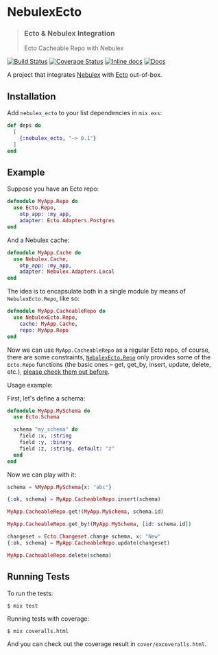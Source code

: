 # NebulexEcto
> ### Ecto & Nebulex Integration
> Ecto Cacheable Repo with Nebulex

[![Build Status](https://travis-ci.org/cabol/nebulex_ecto.svg?branch=master)](https://travis-ci.org/cabol/nebulex_ecto)
[![Coverage Status](https://coveralls.io/repos/github/cabol/nebulex_ecto/badge.svg?branch=master)](https://coveralls.io/github/cabol/nebulex_ecto?branch=master)
[![Inline docs](http://inch-ci.org/github/cabol/nebulex_ecto.svg)](http://inch-ci.org/github/cabol/nebulex_ecto)
[![Docs](https://img.shields.io/badge/docs-hexpm-blue.svg)](https://hexdocs.pm/nebulex_ecto)

A project that integrates [Nebulex](https://github.com/cabol/nebulex)
with [Ecto](https://github.com/elixir-ecto/ecto) out-of-box.

## Installation

Add `nebulex_ecto` to your list dependencies in `mix.exs`:

```elixir
def deps do
  [
    {:nebulex_ecto, "~> 0.1"}
  ]
end
```

## Example

Suppose you have an Ecto repo:

```elixir
defmodule MyApp.Repo do
  use Ecto.Repo,
    otp_app: :my_app,
    adapter: Ecto.Adapters.Postgres
end
```

And a Nebulex cache:

```elixir
defmodule MyApp.Cache do
  use Nebulex.Cache,
    otp_app: :my_app,
    adapter: Nebulex.Adapters.Local
end
```

The idea is to encapsulate both in a single module by means of
`NebulexEcto.Repo`, like so:

```elixir
defmodule MyApp.CacheableRepo do
  use NebulexEcto.Repo,
    cache: MyApp.Cache,
    repo: MyApp.Repo
end
```

Now we can use `MyApp.CacheableRepo` as a regular Ecto repo, of course,
there are some constraints, [`NebulexEcto.Repo`](lib/nebulex_ecto/repo.ex)
only provides some of the `Ecto.Repo` functions (the basic ones – get, get_by,
insert, update, delete, etc.), [please check them out before](lib/nebulex_ecto/repo.ex).

Usage example:

First, let's define a schema:

```elixir
defmodule MyApp.MySchema do
  use Ecto.Schema

  schema "my_schema" do
    field :x, :string
    field :y, :binary
    field :z, :string, default: "z"
  end
end
```

Now we can play with it:

```elixir
schema = %MyApp.MySchema{x: "abc"}

{:ok, schema} = MyApp.CacheableRepo.insert(schema)

MyApp.CacheableRepo.get!(MyApp.MySchema, schema.id)

MyApp.CacheableRepo.get_by!(MyApp.MySchema, [id: schema.id])

changeset = Ecto.Changeset.change schema, x: "New"
{:ok, schema} = MyApp.CacheableRepo.update(changeset)

MyApp.CacheableRepo.delete(schema)
```

## Running Tests

To run the tests:

```
$ mix test
```

Running tests with coverage:

```
$ mix coveralls.html
```

And you can check out the coverage result in `cover/excoveralls.html`.
